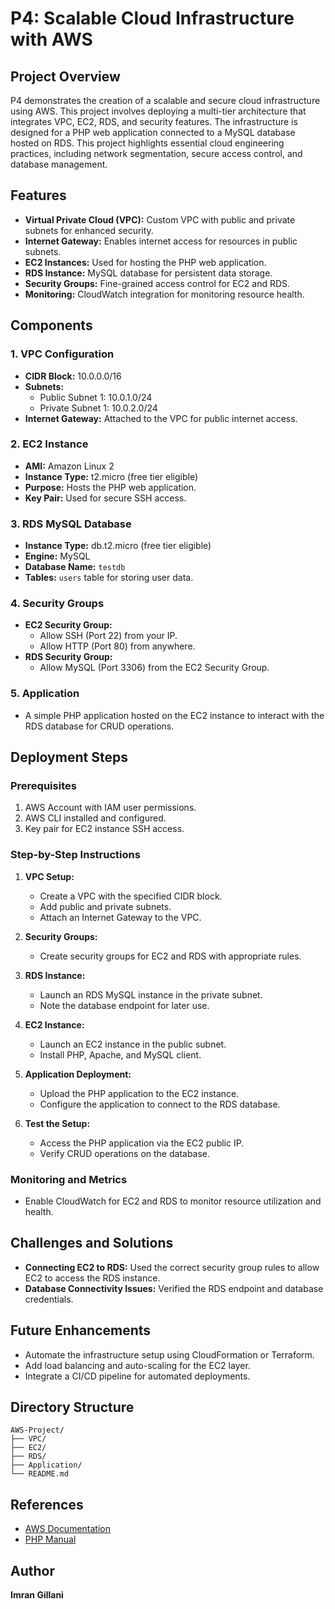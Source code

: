# P4: Scalable Cloud Infrastructure with AWS

## Project Overview
P4 demonstrates the creation of a scalable and secure cloud infrastructure using AWS. This project involves deploying a multi-tier architecture that integrates VPC, EC2, RDS, and security features. The infrastructure is designed for a PHP web application connected to a MySQL database hosted on RDS. This project highlights essential cloud engineering practices, including network segmentation, secure access control, and database management.

## Features
- **Virtual Private Cloud (VPC):** Custom VPC with public and private subnets for enhanced security.
- **Internet Gateway:** Enables internet access for resources in public subnets.
- **EC2 Instances:** Used for hosting the PHP web application.
- **RDS Instance:** MySQL database for persistent data storage.
- **Security Groups:** Fine-grained access control for EC2 and RDS.
- **Monitoring:** CloudWatch integration for monitoring resource health.

## Components
### 1. VPC Configuration
- **CIDR Block:** 10.0.0.0/16
- **Subnets:**
  - Public Subnet 1: 10.0.1.0/24
  - Private Subnet 1: 10.0.2.0/24
- **Internet Gateway:** Attached to the VPC for public internet access.

### 2. EC2 Instance
- **AMI:** Amazon Linux 2
- **Instance Type:** t2.micro (free tier eligible)
- **Purpose:** Hosts the PHP web application.
- **Key Pair:** Used for secure SSH access.

### 3. RDS MySQL Database
- **Instance Type:** db.t2.micro (free tier eligible)
- **Engine:** MySQL
- **Database Name:** `testdb`
- **Tables:** `users` table for storing user data.

### 4. Security Groups
- **EC2 Security Group:**
  - Allow SSH (Port 22) from your IP.
  - Allow HTTP (Port 80) from anywhere.
- **RDS Security Group:**
  - Allow MySQL (Port 3306) from the EC2 Security Group.

### 5. Application
- A simple PHP application hosted on the EC2 instance to interact with the RDS database for CRUD operations.

## Deployment Steps
### Prerequisites
1. AWS Account with IAM user permissions.
2. AWS CLI installed and configured.
3. Key pair for EC2 instance SSH access.

### Step-by-Step Instructions
1. **VPC Setup:**
   - Create a VPC with the specified CIDR block.
   - Add public and private subnets.
   - Attach an Internet Gateway to the VPC.

2. **Security Groups:**
   - Create security groups for EC2 and RDS with appropriate rules.

3. **RDS Instance:**
   - Launch an RDS MySQL instance in the private subnet.
   - Note the database endpoint for later use.

4. **EC2 Instance:**
   - Launch an EC2 instance in the public subnet.
   - Install PHP, Apache, and MySQL client.

5. **Application Deployment:**
   - Upload the PHP application to the EC2 instance.
   - Configure the application to connect to the RDS database.

6. **Test the Setup:**
   - Access the PHP application via the EC2 public IP.
   - Verify CRUD operations on the database.

### Monitoring and Metrics
- Enable CloudWatch for EC2 and RDS to monitor resource utilization and health.

## Challenges and Solutions
- **Connecting EC2 to RDS:** Used the correct security group rules to allow EC2 to access the RDS instance.
- **Database Connectivity Issues:** Verified the RDS endpoint and database credentials.

## Future Enhancements
- Automate the infrastructure setup using CloudFormation or Terraform.
- Add load balancing and auto-scaling for the EC2 layer.
- Integrate a CI/CD pipeline for automated deployments.

## Directory Structure
```
AWS-Project/
├── VPC/
├── EC2/
├── RDS/
├── Application/
└── README.md
```

## References
- [AWS Documentation](https://aws.amazon.com/documentation/)
- [PHP Manual](https://www.php.net/manual/en/)

## Author
**Imran Gillani**

